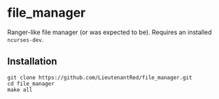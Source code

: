 # file_manager

Ranger-like file manager (or was expected to be). Requires an installed ```ncurses-dev```. 

## Installation

```
git clone https://github.com/LieutenantRed/file_manager.git
cd file_manager
make all
```
